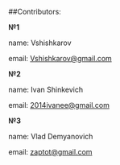 ##Contributors:

**№1**

name: Vshishkarov

email: Vshishkarov@gmail.com

**№2**

name: Ivan Shinkevich

email: 2014ivanee@gmail.com

**№3**

name: Vlad Demyanovich

email: zaptot@gmail.com
